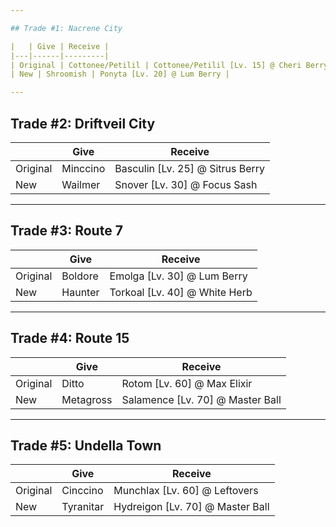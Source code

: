 ```yaml
---

## Trade #1: Nacrene City

|   | Give | Receive |
|---|------|---------|
| Original | Cottonee/Petilil | Cottonee/Petilil [Lv. 15] @ Cheri Berry |
| New | Shroomish | Ponyta [Lv. 20] @ Lum Berry |

---
```


## Trade #2: Driftveil City

|          | Give     | Receive                          |
| -------- | -------- | -------------------------------- |
| Original | Minccino | Basculin [Lv. 25] @ Sitrus Berry |
| New      | Wailmer  | Snover [Lv. 30] @ Focus Sash     |

---

## Trade #3: Route 7

|          | Give    | Receive                       |
| -------- | ------- | ----------------------------- |
| Original | Boldore | Emolga [Lv. 30] @ Lum Berry   |
| New      | Haunter | Torkoal [Lv. 40] @ White Herb |

---

## Trade #4: Route 15

|          | Give      | Receive                          |
| -------- | --------- | -------------------------------- |
| Original | Ditto     | Rotom [Lv. 60] @ Max Elixir      |
| New      | Metagross | Salamence [Lv. 70] @ Master Ball |

---

## Trade #5: Undella Town

|          | Give      | Receive                          |
| -------- | --------- | -------------------------------- |
| Original | Cinccino  | Munchlax [Lv. 60] @ Leftovers    |
| New      | Tyranitar | Hydreigon [Lv. 70] @ Master Ball |
